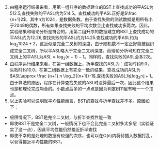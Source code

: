 3. 由程序运行结果来看，用第一组升序的数据建立的BST上查找成功的平ASL为512.5,查找失败的平ASL约为514.5。查找成功的平ASL正好是$\frac {n+1}2$，其中n为1024，是数据条数。由于查找失败的测试数据是用所有小于2048的偶数，所有如果查找失败的平均次数会比查找成功多两次。因此，实验结果和理论分析是符合的。用第二组升序的数据建立的BST上查找成功的平ASL约为12.26,查找失败的平ASL约为14.25.查找成功的平ASL约为$\log_2{1024}+2$，这近似是完全二叉树的深度，由于随机数不一定正好能被组织成完全二叉树，所以平ASL略大于完全二叉树深度。而理论分析可知在完全二叉树上的平ASL为$ASL\approx \log_2{(n+1)}-1$。同样的，查找失败的ASL会多2次。
4. 由程序运行结果来看，在第一组数据上，折半查找的ASL为：成功时约9.0，失败时约10.0。在第二组数据上有完全一致的结果。查找成功的ASL为$ASL\approx \frac {n+1} n \log_2{(n+1)}-1$,查找失败的ASL为$\lfloor \log_2 n \rfloor+1$。由于算法的原因，程序在计算查找失败的ASL时没算最后一次，因此这个结果也是和理论完成吻合的。小数点后多的一点点是因为判定树11层有唯一一个顶点。
5. 以上实验可以说明就平均性能而言，BST的查找与折半查找差不多。原因如下：
+ 极限情况下，BST是完全二叉树，与折半查找性能一致
+ 即使BST不是完全二叉树，一般情况下也不会比完全二叉树多太多层（实验证实了这一点），因此平均性能仍然接近折半查找
+ 即使不幸的是处理的数据有较强的次序，也可以在O(n)内将待插入数据打乱，以获得接近平均性能的BST。